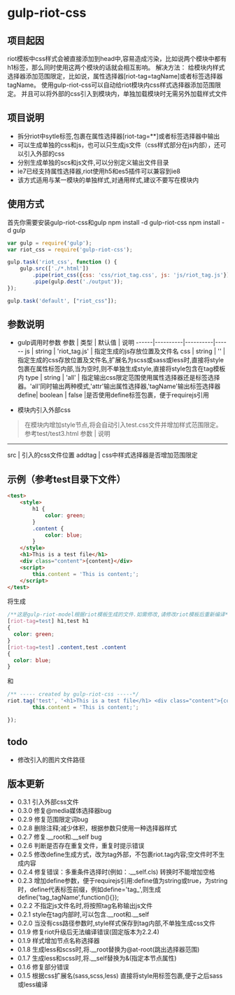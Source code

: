 gulp-riot-css
=============
## 项目起因
riot模板中css样式会被直接添加到head中,容易造成污染，比如说两个模块中都有h1标签，那么同时使用这两个模块的话就会相互影响。
解决方法：
    给模块内样式选择器添加范围限定，比如说，属性选择器[riot-tag=tagName]或者标签选择器tagName。
    使用gulp-riot-css可以自动给riot模块内css样式选择器添加范围限定。
    并且可以将外部的css引入到模块内，单独加载模块时无需另外加载样式文件


## 项目说明
* 拆分riot中sytle标签,包裹在属性选择器[riot-tag=**]或者标签选择器中输出
* 可以生成单独的css和js，也可以只生成js文件（css样式部分在js内部），还可以引入外部的css
* 分别生成单独的scs和js文件,可以分别定义输出文件目录
* ie7已经支持属性选择器,riot使用h5和es5插件可以兼容到ie8
* 该方式适用与某一模块的单独样式,对通用样式,建议不要写在模块内

## 使用方式
首先你需要安装gulp-riot-css和gulp
npm install -d gulp-riot-css
npm install -d gulp

```javascript
var gulp = require('gulp');
var riot_css = require('gulp-riot-css');

gulp.task('riot_css', function () {
    gulp.src(['./*.html'])
        .pipe(riot_css({css: 'css/riot_tag.css', js: 'js/riot_tag.js'}))
        .pipe(gulp.dest('./output'));
});

gulp.task('default', ["riot_css"]);
```

## 参数说明
* gulp调用时参数
参数  |   类型   |  默认值  | 说明
------|----------|----------|------
js    | string   | 'riot_tag.js' |  指定生成的js存放位置及文件名
css   | string   |  ''       |  指定生成的css存放位置及文件名,扩展名为scss或sass或less时,直接将style包裹在属性标签内部,当为空时,则不单独生成style,直接将style包含在tag模板内
type  | string   |  'all'    | 指定输出css限定范围使用属性选择器还是标签选择器。'all'同时输出两种模式,'attr'输出属性选择器,'tagName'输出标签选择器
define| boolean  | false    |是否使用define标签包裹，便于requirejs引用

* 模块内引入外部css
> 在模块内增加style节点<style src="test.css" addtag="true"></style>,将会自动引入test.css文件并增加样式范围限定。参考test/test3.html
参数 |  说明
------------
src  |  引入的css文件位置
addtag | css中样式选择器是否增加范围限定



## 示例（参考test目录下文件）
```html
<test>
    <style>
        h1 {
            color: green;
        }
        .content {
            color: blue;
        }
    </style>
    <h1>This is a test file</h1>
    <div class="content">{content}</div>
    <script>
        this.content = 'This is content;';
    </script>
</test>
```
将生成
```css
/**这是gulp-riot-model根据riot模板生成的文件.如需修改,请修改riot模板后重新编译*/
[riot-tag=test] h1,test h1
{
  color: green;
}
[riot-tag=test] .content,test .content
{
  color: blue;
}
```
和
```javascript
/** ----- created by gulp-riot-css -----*/
riot.tag('test', '<h1>This is a test file</h1> <div class="content">{content}</div>', function(opts) {
        this.content = 'This is content;';

});
```


## todo
* 修改引入的图片文件路径

## 版本更新
* 0.3.1 引入外部css文件
* 0.3.0 修复@media媒体选择器bug
* 0.2.9 修复范围限定词bug
* 0.2.8 删除注释;减少体积，根据参数只使用一种选择器样式
* 0.2.7 修复.__root和.__self bug
* 0.2.6 判断是否存在重复文件，重复时提示错误
* 0.2.5 修改define生成方式，改为tag外部，不包裹riot.tag内容;空文件时不生成内容
* 0.2.4 修复错误：多重条件选择时(例如：.__self.cls) 转换时不能增加空格
* 0.2.3 增加define参数，便于requirejs引用:define值为string或true，为string时，define代表标签前缀，例如define='tag_',则生成define('tag_tagName',function(){});
* 0.2.2 不指定js文件名时,将按照tag名称输出js文件
* 0.2.1 style在tag内部时,可以包含.__root和.__self
* 0.2.0 当没有css路径参数时,style样式保存到tag内部,不单独生成css文件
* 0.1.9 修复riot升级后无法编译错误(固定版本为2.2.4)
* 0.1.9 样式增加节点名称选择器
* 0.1.8 生成less和scss时,将.__root替换为@at-root(跳出选择器范围)
* 0.1.7 生成less和scss时,将.__self替换为&(指定本节点属性)
* 0.1.6 修复部分错误
* 0.1.5 根据css扩展名(sass,scss,less) 直接将style用标签包裹,便于之后sass或less编译
